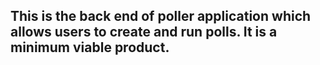 ## This is the back end of poller application which allows users to create and run polls. It is a minimum viable product.
